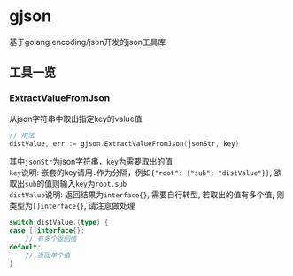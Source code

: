 # gjson
基于golang encoding/json开发的json工具库
## 工具一览
### ExtractValueFromJson
从json字符串中取出指定key的value值
```go
// 用法
distValue, err := gjson.ExtractValueFromJson(jsonStr, key)
```
其中`jsonStr`为json字符串，`key`为需要取出的值  
`key`说明: 嵌套的key请用`.`作为分隔，例如`{"root": {"sub": "distValue"}}`, 欲取出`sub`的值则输入`key`为`root.sub`  
`distValue`说明: 返回结果为`interface{}`, 需要自行转型, 若取出的值有多个值, 则类型为`[]interface{}`, 请注意做处理
```go
switch distValue.(type) {
case []interface{}:
    // 有多个返回值
default: 
    // 返回单个值
}
```